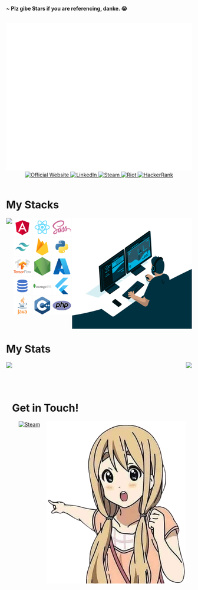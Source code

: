 <p><strong>~ Plz gibe Stars if you are referencing, danke. 😭</strong></p>
<div align="center">
    <br>
    <img src="assets/header.svg" width="800" height="400" alt="Header Intro">
    <br>
    <div align="center">
        <a href="https://www.heysia.dev" target="_blank">
            <img src="https://img.shields.io/badge/Official_Website-0078D7?style=for-the-badge&logo=Microsoft-edge&logoColor=white" alt="Official Website">
        </a>
        <a href="https://www.linkedin.com/in/Sia-WRWD/" target="_blank">
            <img src="https://img.shields.io/badge/linkedin-%230077B5.svg?style=for-the-badge&logo=linkedin&logoColor=white" alt="LinkedIn">
        </a>
        <a href="https://steamcommunity.com/id/Sia-WRWD" target="_blank">
            <img src="https://img.shields.io/badge/steam-%23000000.svg?style=for-the-badge&logo=steam&logoColor=white" alt="Steam">
        </a>
        <a href="https://www.riotgames.com/?gamename=Daijin&tagline=%E5%A4%A7%E8%87%A3%E3%81%AE%E7%8C%AB" target="_blank">
            <img src="https://img.shields.io/badge/riotgames-D32936.svg?style=for-the-badge&logo=riotgames&logoColor=white" alt="Riot">
        </a>
        <a href="https://www.hackerrank.com/profile/cheezhensia24" target="_blank">
            <img src="https://img.shields.io/badge/-Hackerrank-2EC866?style=for-the-badge&logo=HackerRank&logoColor=white" alt="HackerRank">
        </a>
    </div>
    <br>
    <h1 align="left">My Stacks</h1>
    <div align="left">
        <img align="right" alt="GIF" src="assets/coding.gif" width="325" height="300" />
        <img align="left" src="https://github-readme-stats.vercel.app/api/top-langs/?username=sia-wrwd&layout=pie&show_icons=true&title_color=ffffff&icon_color=34abeb&text_color=daf7dc&bg_color=151515" height="300" />
        <div align="center">
            <div>
                <code><img height="50" src="https://raw.githubusercontent.com/github/explore/80688e429a7d4ef2fca1e82350fe8e3517d3494d/topics/angular/angular.png"></code>
                <code><img height="50" src="https://raw.githubusercontent.com/github/explore/80688e429a7d4ef2fca1e82350fe8e3517d3494d/topics/react/react.png"></code>
                <code><img height="50" src="https://raw.githubusercontent.com/github/explore/80688e429a7d4ef2fca1e82350fe8e3517d3494d/topics/sass/sass.png"></code>
            </div>
            <div>
                <code><img height="50" src="https://raw.githubusercontent.com/github/explore/80688e429a7d4ef2fca1e82350fe8e3517d3494d/topics/tailwind/tailwind.png"></code>
                <code><img height="50" src="https://raw.githubusercontent.com/github/explore/80688e429a7d4ef2fca1e82350fe8e3517d3494d/topics/firebase/firebase.png"></code>
                <code><img height="50" src="https://raw.githubusercontent.com/github/explore/80688e429a7d4ef2fca1e82350fe8e3517d3494d/topics/python/python.png"></code>
            </div>
            <div>
                <code><img height="50" src="https://raw.githubusercontent.com/github/explore/80688e429a7d4ef2fca1e82350fe8e3517d3494d/topics/tensorflow/tensorflow.png"></code>
                <code><img height="50" src="https://raw.githubusercontent.com/github/explore/80688e429a7d4ef2fca1e82350fe8e3517d3494d/topics/nodejs/nodejs.png"></code>
                <code><img height="50" src="https://raw.githubusercontent.com/github/explore/80688e429a7d4ef2fca1e82350fe8e3517d3494d/topics/azure/azure.png"></code>
            </div>
            <div>
                <code><img height="50" src="https://raw.githubusercontent.com/github/explore/80688e429a7d4ef2fca1e82350fe8e3517d3494d/topics/sql/sql.png"></code>
                <code><img height="50" src="https://raw.githubusercontent.com/github/explore/80688e429a7d4ef2fca1e82350fe8e3517d3494d/topics/mongodb/mongodb.png"></code>
                <code><img height="50" src="https://raw.githubusercontent.com/github/explore/80688e429a7d4ef2fca1e82350fe8e3517d3494d/topics/flutter/flutter.png"></code>
            </div>
            <div>
                <code><img height="50" src="https://raw.githubusercontent.com/github/explore/80688e429a7d4ef2fca1e82350fe8e3517d3494d/topics/java/java.png"></code>
                <code><img height="50" src="https://raw.githubusercontent.com/github/explore/80688e429a7d4ef2fca1e82350fe8e3517d3494d/topics/cpp/cpp.png"></code>
                <code><img height="50" src="https://raw.githubusercontent.com/github/explore/80688e429a7d4ef2fca1e82350fe8e3517d3494d/topics/php/php.png"></code>
            </div>
        </div>
    </div>
</div>
<br><br>
<div align="center">
    <h1 align="left">My Stats</h1>
    <img align="left" src="https://media.tenor.com/fKIG2kiLVPgAAAAM/this-is-fine-its-fine.gif" height="185"/>
    <img align="right" src="https://github-readme-stats.vercel.app/api?username=sia-wrwd&show_icons=true&title_color=ffffff&icon_color=34abeb&text_color=daf7dc&bg_color=151515" height="190"/>
</div>
<br><br><br><br>
<div align="center">
    <h1 align="left">Get in Touch!</h1>
    <img align="left">
    <a href="mailto:cheezhensia24@gmail.com" target="_blank">
        <img src="https://img.shields.io/badge/Get_In_Touch!-D14836?style=for-the-badge&logo=gmail&logoColor=white" alt="Steam">
    </a>
    <img align="right" src="assets/point-left.png" alt="anime-point-left">
</div>
